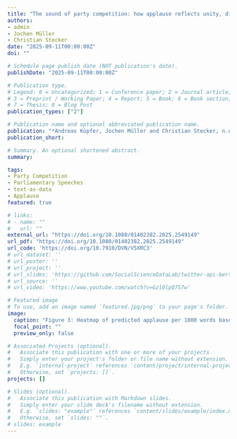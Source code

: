 ```yaml
---
title: "The sound of party competition: how applause reflects unity, disagreement, and the electoral cycle in parliaments"
authors:
- admin
- Jochen Müller
- Christian Stecker
date: "2025-09-11T00:00:00Z"
doi: ""

# Schedule page publish date (NOT publication's date).
publishDate: "2025-09-11T00:00:00Z"

# Publication type.
# Legend: 0 = Uncategorized; 1 = Conference paper; 2 = Journal article;
# 3 = Preprint / Working Paper; 4 = Report; 5 = Book; 6 = Book section;
# 7 = Thesis; 8 = Blog Post
publication_types: ["2"]

# Publication name and optional abbreviated publication name.
publication: "*Andreas Küpfer, Jochen Müller and Christian Stecker, n.d. &quot;The sound of party competition: how applause reflects unity, disagreement, and the electoral cycle in parliaments&quot; <i>Manuscript in preparation</i>.*"
publication_short: 

# Summary. An optional shortened abstract.
summary: 

tags:
- Party Competition
- Parliamentary Speeches
- text-as-data
- Applause
featured: true

# links:
# - name: ""
#   url: ""
external_url: "https://doi.org/10.1080/01402382.2025.2549149"
url_pdf: "https://doi.org/10.1080/01402382.2025.2549149"
url_code: 'https://doi.org/10.7910/DVN/V5XRC3'
# url_dataset: ''
# url_poster: ''
# url_project: ''
# url_slides: 'https://github.com/SocialScienceDataLab/twitter-api-bert-method/blob/main/slides-twitter-api-bert-method.pdf'
# url_source: ''
# url_video: 'https://www.youtube.com/watch?v=Gzl0lpQ7S7w'

# Featured image
# To use, add an image named `featured.jpg/png` to your page's folder. 
image:
  caption: "Figure 3: Heatmap of predicted applause per 1000 words based on a Poisson regression model."
  focal_point: ""
  preview_only: false

# Associated Projects (optional).
#   Associate this publication with one or more of your projects.
#   Simply enter your project's folder or file name without extension.
#   E.g. `internal-project` references `content/project/internal-project/index.md`.
#   Otherwise, set `projects: []`.
projects: []

# Slides (optional).
#   Associate this publication with Markdown slides.
#   Simply enter your slide deck's filename without extension.
#   E.g. `slides: "example"` references `content/slides/example/index.md`.
#   Otherwise, set `slides: ""`.
# slides: example
---
```

